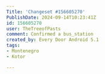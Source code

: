 ```yaml
---
Title: 'Changeset #156605270'
PublishDate: 2024-09-14T10:23:41Z
id: 156605270
user: TheTreeofPasts
comment: Confirmed a bus_station
created_by: Every Door Android 5.1
tags:
- Montenegro
- Kotor

---
```

